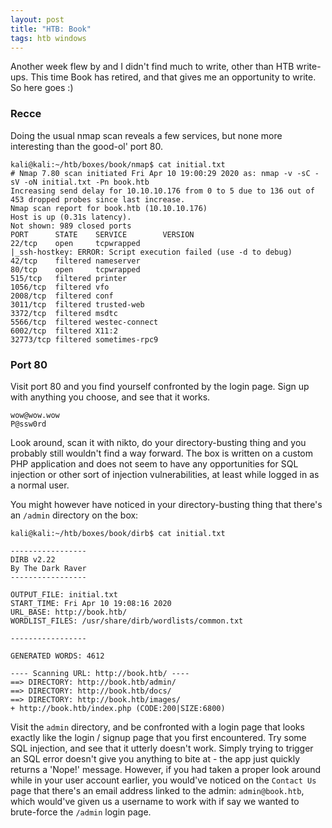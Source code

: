 ```yaml
---
layout: post
title: "HTB: Book"
tags: htb windows
---
```


Another week flew by and I didn't find much to write, other than HTB write-ups. This time Book has retired, and that gives me an opportunity to write. So here goes :)

### Recce
Doing the usual nmap scan reveals a few services, but none more interesting than the good-ol' port 80.
```
kali@kali:~/htb/boxes/book/nmap$ cat initial.txt 
# Nmap 7.80 scan initiated Fri Apr 10 19:00:29 2020 as: nmap -v -sC -sV -oN initial.txt -Pn book.htb
Increasing send delay for 10.10.10.176 from 0 to 5 due to 136 out of 453 dropped probes since last increase.
Nmap scan report for book.htb (10.10.10.176)
Host is up (0.31s latency).
Not shown: 989 closed ports
PORT      STATE    SERVICE        VERSION
22/tcp    open     tcpwrapped
|_ssh-hostkey: ERROR: Script execution failed (use -d to debug)
42/tcp    filtered nameserver
80/tcp    open     tcpwrapped
515/tcp   filtered printer
1056/tcp  filtered vfo
2008/tcp  filtered conf
3011/tcp  filtered trusted-web
3372/tcp  filtered msdtc
5566/tcp  filtered westec-connect
6002/tcp  filtered X11:2
32773/tcp filtered sometimes-rpc9
```

### Port 80
Visit port 80 and you find yourself confronted by the login page. Sign up with anything you choose, and see that it works.
```
wow@wow.wow
P@ssw0rd
```

Look around, scan it with nikto, do your directory-busting thing and you probably still wouldn't find a way forward. The box is written on a custom PHP application and does not seem to have any opportunities for SQL injection or other sort of injection vulnerabilities, at least while logged in as a normal user. 
  
  
You might however have noticed in your directory-busting thing that there's an `/admin` directory on the box:
```
kali@kali:~/htb/boxes/book/dirb$ cat initial.txt 
                                                                                                                                                     
-----------------                                                                                                                                    
DIRB v2.22                                                                                                                                           
By The Dark Raver                                                                                                                                    
-----------------                                                                                                                                    
                                                                                                                                                     
OUTPUT_FILE: initial.txt                                                                                                                             
START_TIME: Fri Apr 10 19:08:16 2020
URL_BASE: http://book.htb/
WORDLIST_FILES: /usr/share/dirb/wordlists/common.txt

-----------------

GENERATED WORDS: 4612

---- Scanning URL: http://book.htb/ ----
==> DIRECTORY: http://book.htb/admin/
==> DIRECTORY: http://book.htb/docs/
==> DIRECTORY: http://book.htb/images/
+ http://book.htb/index.php (CODE:200|SIZE:6800)
```
Visit the `admin` directory, and be confronted with a login page that looks exactly like the login / signup page that you first encountered. Try some SQL injection, and see that it utterly doesn't work. Simply trying to trigger an SQL error doesn't give you anything to bite at - the app just quickly returns a 'Nope!' message. However, if you had taken a proper look around while in your user account earlier, you would've noticed on the `Contact Us` page that there's an email address linked to the admin: `admin@book.htb`, which would've given us a username to work with if say we wanted to brute-force the `/admin` login page.

